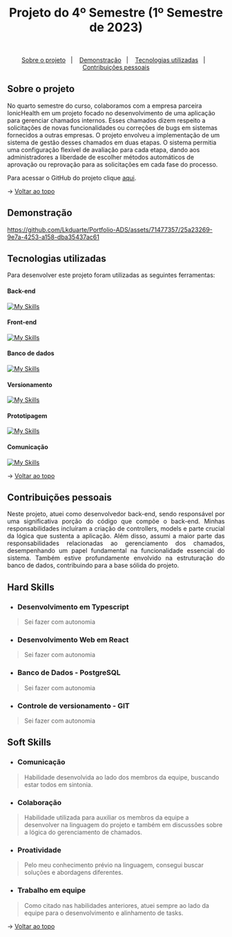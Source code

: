 <h1 align="center">Projeto do 4º Semestre (1º Semestre de 2023)</h1>

<br id="topo">

<p align="center">
  <a href="#about">Sobre o projeto</a>&nbsp;&nbsp;&nbsp;|&nbsp;&nbsp;&nbsp;
  <a href="#demonstration">Demonstração</a>&nbsp;&nbsp;&nbsp;|&nbsp;&nbsp;&nbsp;
  <a href="#tech">Tecnologias utilizadas</a>&nbsp;&nbsp;&nbsp;|&nbsp;&nbsp;&nbsp;
  <a href="#dev">Contribuições pessoais</a>
</p>

<div id="about">

## Sobre o projeto

<p align="justify">

No quarto semestre do curso, colaboramos com a empresa parceira IonicHealth em um projeto focado no desenvolvimento de uma aplicação para gerenciar chamados internos. Esses chamados dizem respeito a solicitações de novas funcionalidades ou correções de bugs em sistemas fornecidos a outras empresas. O projeto envolveu a implementação de um sistema de gestão desses chamados em duas etapas. O sistema permitia uma configuração flexível de avaliação para cada etapa, dando aos administradores a liberdade de escolher métodos automáticos de aprovação ou reprovação para as solicitações em cada fase do processo.

Para acessar o GitHub do projeto clique [aqui](https://github.com/Lkduarte/SolutionSpace-API4SEM).

</p>

→ [Voltar ao topo](#topo)

</div>

<div id="demonstration">

## Demonstração

https://github.com/Lkduarte/Portfolio-ADS/assets/71477357/25a23269-9e7a-4253-a158-dba35437ac61

</div>

<div id="tech">

## Tecnologias utilizadas

Para desenvolver este projeto foram utilizadas as seguintes ferramentas:

<h4 align="left">Back-end</h4>  

[![My Skills](https://skillicons.dev/icons?i=ts,nodejs)](https://skillicons.dev)

<h4 align="left">Front-end</h4> 

[![My Skills](https://skillicons.dev/icons?i=js,react,nodejs)](https://skillicons.dev)

<h4 align="left">Banco de dados</h4>

[![My Skills](https://skillicons.dev/icons?i=postgres)](https://skillicons.dev)

<h4 align="left">Versionamento</h4> 

[![My Skills](https://skillicons.dev/icons?i=git,github)](https://skillicons.dev)

<h4 align="left">Prototipagem</h4> 

[![My Skills](https://skillicons.dev/icons?i=figma)](https://skillicons.dev)

<h4 align="left">Comunicação</h4> 

[![My Skills](https://skillicons.dev/icons?i=discord,slack)](https://skillicons.dev)

→ [Voltar ao topo](#topo)

</div>

<div id="dev">

## Contribuições pessoais

<p align="justify">Neste projeto, atuei como desenvolvedor back-end, sendo responsável por uma significativa porção do código que compõe o back-end. Minhas responsabilidades incluíram a criação de controllers, models e parte crucial da lógica que sustenta a aplicação. Além disso, assumi a maior parte das responsabilidades relacionadas ao gerenciamento dos chamados, desempenhando um papel fundamental na funcionalidade essencial do sistema. Também estive profundamente envolvido na estruturação do banco de dados, contribuindo para a base sólida do projeto.</p>

## Hard Skills

- ### Desenvolvimento em Typescript
> Sei fazer com autonomia

- ### Desenvolvimento Web em React
> Sei fazer com autonomia

- ### Banco de Dados - PostgreSQL
> Sei fazer com autonomia

- ### Controle de versionamento - GIT
> Sei fazer com autonomia

## Soft Skills

- ### Comunicação
 > Habilidade desenvolvida ao lado dos membros da equipe, buscando estar todos em sintonia.

- ### Colaboração
>Habilidade utilizada para auxiliar os membros da equipe a desenvolver na linguagem do projeto e também em discussões sobre a lógica do gerenciamento de chamados.

- ### Proatividade
>Pelo meu conhecimento prévio na linguagem, consegui buscar soluções e abordagens diferentes.

- ### Trabalho em equipe
> Como citado nas habilidades anteriores, atuei sempre ao lado da equipe para o desenvolvimento e alinhamento de tasks.

→ [Voltar ao topo](#topo)

</div>
